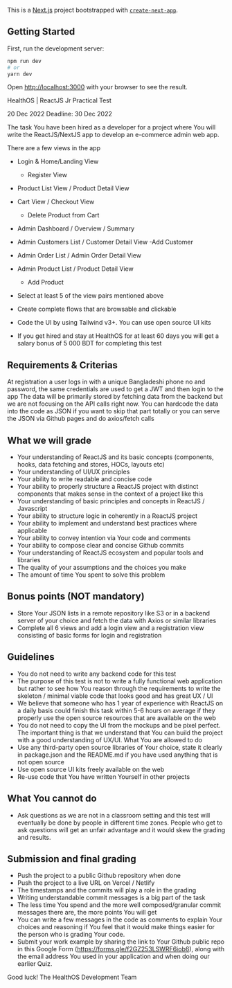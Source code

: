 This is a [Next.js](https://nextjs.org/) project bootstrapped with
[`create-next-app`](https://github.com/vercel/next.js/tree/canary/packages/create-next-app).

## Getting Started

First, run the development server:

```bash
npm run dev
# or
yarn dev
```

Open [http://localhost:3000](http://localhost:3000) with your browser to see the
result.

HealthOS | ReactJS Jr Practical Test

20 Dec 2022 Deadline: 30 Dec 2022

The task You have been hired as a developer for a project where You will write
the ReactJS/NextJS app to develop an e-commerce admin web app.

There are a few views in the app

- Login & Home/Landing View
  - Register View
- Product List View / Product Detail View
- Cart View / Checkout View
  - Delete Product from Cart
- Admin Dashboard / Overview / Summary
- Admin Customers List / Customer Detail View -Add Customer
- Admin Order List / Admin Order Detail View
- Admin Product List / Product Detail View

  - Add Product

- Select at least 5 of the view pairs mentioned above
- Create complete flows that are browsable and clickable
- Code the UI by using Tailwind v3+. You can use open source UI kits
- If you get hired and stay at HealthOS for at least 60 days you will get a
  salary bonus of 5 000 BDT for completing this test

## Requirements & Criterias

At registration a user logs in with a unique Bangladeshi phone no and password,
the same credentials are used to get a JWT and then login to the app The data
will be primarily stored by fetching data from the backend but we are not
focusing on the API calls right now. You can hardcode the data into the code as
JSON if you want to skip that part totally or you can serve the JSON via Github
pages and do axios/fetch calls

## What we will grade

- Your understanding of ReactJS and its basic concepts (components, hooks, data
  fetching and stores, HOCs, layouts etc)
- Your understanding of UI/UX principles
- Your ability to write readable and concise code
- Your ability to properly structure a ReactJS project with distinct components
  that makes sense in the context of a project like this
- Your understanding of basic principles and concepts in ReactJS / Javascript
- Your ability to structure logic in coherently in a ReactJS project
- Your ability to implement and understand best practices where applicable
- Your ability to convey intention via Your code and comments
- Your ability to compose clear and concise Github commits
- Your understanding of ReactJS ecosystem and popular tools and libraries
- The quality of your assumptions and the choices you make
- The amount of time You spent to solve this problem

## Bonus points (NOT mandatory)

- Store Your JSON lists in a remote repository like S3 or in a backend server of
  your choice and fetch the data with Axios or similar libraries
- Complete all 6 views and add a login view and a registration view consisting
  of basic forms for login and registration

## Guidelines

- You do not need to write any backend code for this test
- The purpose of this test is not to write a fully functional web application
  but rather to see how You reason through the requirements to write the
  skeleton / minimal viable code that looks good and has great UX / UI
- We believe that someone who has 1 year of experience with ReactJS on a daily
  basis could finish this task within 5-6 hours on average if they properly use
  the open source resources that are available on the web
- You do not need to copy the UI from the mockups and be pixel perfect. The
  important thing is that we understand that You can build the project with a
  good understanding of UX/UI. What You are allowed to do
- Use any third-party open source libraries of Your choice, state it clearly in
  package.json and the README.md if you have used anything that is not open
  source
- Use open source UI kits freely available on the web
- Re-use code that You have written Yourself in other projects

## What You cannot do

- Ask questions as we are not in a classroom setting and this test will
  eventually be done by people in different time zones. People who get to ask
  questions will get an unfair advantage and it would skew the grading and
  results.

## Submission and final grading

- Push the project to a public Github repository when done
- Push the project to a live URL on Vercel / Netlify
- The timestamps and the commits will play a role in the grading
- Writing understandable commit messages is a big part of the task
- The less time You spend and the more well composed/granular commit messages
  there are, the more points You will get
- You can write a few messages in the code as comments to explain Your choices
  and reasoning if You feel that it would make things easier for the person who
  is grading Your code.
- Submit your work example by sharing the link to Your Github public repo in
  this Google Form (https://forms.gle/f2GZ253LSWRF6iob6), along with the email
  address You used in your application and when doing our earlier Quiz.

Good luck! The HealthOS Development Team
